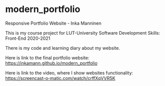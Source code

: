 # modern_portfolio
Responsive Portfolio Website - Inka Manninen

This is my course project for LUT-University Software Development Skills: Front-End 2020-2021

There is my code and learning diary about my website.

Here is link to the final portfolio website: https://inkamann.github.io/modern_portfolio

Here is link to the video, where I show websites functionality: https://screencast-o-matic.com/watch/crffXqVVR5K 
